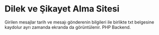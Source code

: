 # Dilek ve Şikayet Alma Sitesi
Girilen mesajlar tarih ve mesajı gönderenin bilgileri ile birlikte txt belgesine kaydolur ayrı zamanda ekranda da görüntülenir.
PHP Backend.
